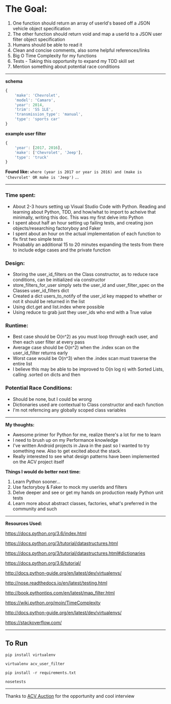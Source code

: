 # The Goal: 


1. One function should return an array of userId's based off a JSON vehicle object specification
1. The other function should return void and map a userId to a JSON user filter object specification
1. Humans should be able to read it
1. Clean and concise comments, also some helpful references/links
1. Big O Time Complexity for my functions
1. Tests - Taking this opportunity to expand my TDD skill set
1. Mention something about potential race conditions

---

**schema**
```javascript
{
    'make': 'Chevrolet',
    'model': 'Camaro',
    'year': 2014,
    'trim': 'SS 1LE',
    'transmission_type': 'manual',
    'type': 'sports car'
}
```

**example user filter**
```javascript
{
    'year': [2017, 2016],
    'make': ['Chevrolet', 'Jeep'],
    'type': 'truck'
}
```

**Found like:**
`where (year is 2017 or year is 2016) and (make is 'Chevrolet' OR make is 'Jeep')` ...

---

### Time spent: 
* About 2-3 hours setting up Visual Studio Code with Python. Reading and learning about Python, TDD, and how/what to import to acheive that minimally, writing this doc. This was my first delve into Python
* I spent about half an hour setting up failing tests, and creating json objects/researching factoryboy and Faker
* I spent about an hour on the actual implementation of each function to fix first two simple tests
* Proabably an additional 15 to 20 minutes expanding the tests from there to include edge cases and the private function

### Design:
* Storing the user_id_filters on the Class constructor, as to reduce race conditions, can be initialized via constructor
* store_filters_for_user simply sets the user_id and user_filter_spec on the Classes user_id_filters dict
* Created a dict users_to_notify of the user_id key mapped to whether or not it should be returned in the list
* Using dict.get and list.index where possible
* Using reduce to grab just they user_ids who end with a True value 

### Runtime:
* Best case should be O(n^2) as you must loop through each user, and then each user filter at every pass
* Average case should be O(n^2) when the .index scan on the user_id_filter returns early
* Worst case would be O(n^3) when the .index scan must traverse the entire list
* I believe this may be able to be improved to O(n log n) with Sorted Lists, calling .sorted on dicts and then

### Potential Race Conditions:
* Should be none, but I could be wrong 
* Dictionaries used are contextual to Class constructor and each function
* I'm not referncing any globally scoped class variables

---

**My thoughts:**
* Awesome primer for Python for me, realize there's a lot for me to learn
* I need to brush up on my Performance knowledge
* I've written Android projects in Java in the past so I wanted to try something new. Also to get excited about the stack. 
* Really interested to see what design patterns have been implemented on the ACV project itself


**Things I would do better next time:**
1. Learn Python sooner...
1. Use factoryboy & Faker to mock my userIds and filters
1. Delve deeper and see or get my hands on production ready Python unit tests
1. Learn more about abstract classes, factories, what's preferred in the community and such

---

**Resources Used:**

https://docs.python.org/3.6/index.html

https://docs.python.org/3/tutorial/datastructures.html

https://docs.python.org/3/tutorial/datastructures.html#dictionaries

https://docs.python.org/3.6/tutorial/

http://docs.python-guide.org/en/latest/dev/virtualenvs/

http://nose.readthedocs.io/en/latest/testing.html

http://book.pythontips.com/en/latest/map_filter.html

https://wiki.python.org/moin/TimeComplexity

http://docs.python-guide.org/en/latest/dev/virtualenvs/

https://stackoverflow.com/

---

## To Run

`pip install virtualenv`

`virtualenv acv_user_filter`

`pip install -r requirements.txt`

`nosetests`

---

Thanks to [ACV Auction](https://github.com/acv-auctions) for the opportunity and cool interview